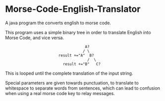 # Morse-Code-English-Translator 
A java program the converts english to morse code. 

This program uses a simple binary tree in order to translate English into Morse Code, and vice versa.

                                        A?
                                       / \
                            result +="A"  B?
                                         /  \
                              result +="B"   C? 
                        
This is looped until the complete translation of the input string.

Special parameters are given towards punctuation, to translate to whitespace to separate words from sentences, which can lead to confusion when using a real morse code key to relay messages. 
